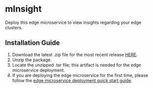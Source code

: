 # mInsight
Deploy this edge microservice to view insights regarding your edge clusters.

## Installation Guide

1. Download the latest .zip file for the most recent release [HERE](https://github.com/edgeMicroservice/mInsight/releases).
2. Unzip the package.
3. Locate the unzipped .tar file; this artifact is needed for the edge microservice deployment.
4. If you are deploying the edge microservice for the first time, please follow the [edge microservice deployment quick start guide](https://devdocs.mimik.com/tutorials/01-submenu).

